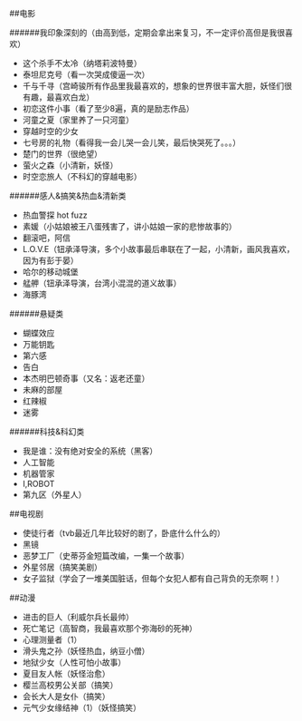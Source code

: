 ##电影

######我印象深刻的（由高到低，定期会拿出来复习，不一定评价高但是我很喜欢）
* 这个杀手不太冷（纳塔莉波特曼）
* 泰坦尼克号（看一次哭成傻逼一次）
* 千与千寻（宫崎骏所有作品里我最喜欢的，想象的世界很丰富大胆，妖怪们很有趣，最喜欢白龙）
* 初恋这件小事（看了至少8遍，真的是励志作品）
* 河童之夏（家里养了一只河童）
* 穿越时空的少女
* 七号房的礼物（看得我一会儿哭一会儿笑，最后快哭死了。。。）
* 楚门的世界（很绝望）
* 萤火之森（小清新，妖怪）
* 时空恋旅人（不科幻的穿越电影）

######感人&搞笑&热血&清新类
* 热血警探 hot fuzz
* 素媛（小姑娘被王八蛋残害了，讲小姑娘一家的悲惨故事的）
* 翻滚吧，阿信
* L.O.V.E（钮承泽导演，多个小故事最后串联在了一起，小清新，画风我喜欢，因为有彭于晏）
* 哈尔的移动城堡
* 艋舺（钮承泽导演，台湾小混混的道义故事）
* 海豚湾

######悬疑类
* 蝴蝶效应
* 万能钥匙
* 第六感
* 告白
* 本杰明巴顿奇事（又名：返老还童）
* 未麻的部屋
* 红辣椒
* 迷雾

######科技&科幻类
* 我是谁：没有绝对安全的系统（黑客）
* 人工智能
* 机器管家
* I,ROBOT
* 第九区（外星人）

##电视剧
* 使徒行者（tvb最近几年比较好的剧了，卧底什么什么的）
* 黑镜
* 恶梦工厂（史蒂芬金短篇改编，一集一个故事）
* 外星邻居（搞笑美剧）
* 女子监狱（学会了一堆美国脏话，但每个女犯人都有自己背负的无奈啊！）

##动漫
* 进击的巨人（利威尔兵长最帅）
* 死亡笔记（高智商，我最喜欢那个弥海砂的死神）
* 心理测量者（1）
* 滑头鬼之孙（妖怪热血，纳豆小僧）
* 地狱少女（人性可怕小故事）
* 夏目友人帐（妖怪治愈）
* 樱兰高校男公关部（搞笑）
* 会长大人是女仆（搞笑）
* 元气少女缘结神（1）（妖怪搞笑）

  